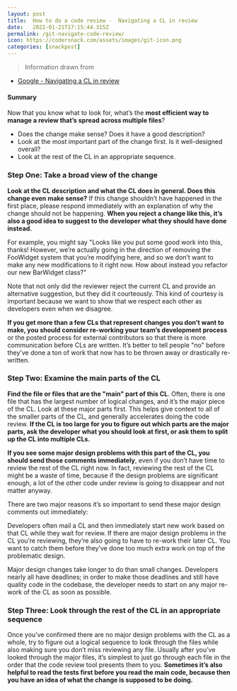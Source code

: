 ```yaml
---
layout: post
title:  How to do a code review -  Navigating a CL in review
date:   2022-01-21T17:15:44.315Z
permalink: /git-navigate-code-review/
icon: https://codersnack.com/assets/images/git-icon.png
categories: [snackpost]
---
```


> Information drawn from 
- [Google - Navigating a CL in review](https://google.github.io/eng-practices/review/reviewer/navigate.html) 


####  Summary

Now that you know what to look for, what’s the **most efficient way to manage a review that’s spread across multiple files**?

- Does the change make sense? Does it have a good description?
- Look at the most important part of the change first. Is it well-designed overall?
- Look at the rest of the CL in an appropriate sequence.

###  Step One: Take a broad view of the change

**Look at the CL description and what the CL does in general. Does this change even make sense?** If this change shouldn’t have happened in the first place, please respond immediately with an explanation of why the change should not be happening. **When you reject a change like this, it’s also a good idea to suggest to the developer what they should have done instead.**

For example, you might say "Looks like you put some good work into this, thanks! However, we’re actually going in the direction of removing the FooWidget system that you’re modifying here, and so we don’t want to make any new modifications to it right now. How about instead you refactor our new BarWidget class?"

Note that not only did the reviewer reject the current CL and provide an alternative suggestion, but they did it courteously. This kind of courtesy is important because we want to show that we respect each other as developers even when we disagree.

**If you get more than a few CLs that represent changes you don’t want to make, you should consider re-working your team’s development process** or the posted process for external contributors so that there is more communication before CLs are written. It’s better to tell people "no" before they’ve done a ton of work that now has to be thrown away or drastically re-written.


### Step Two: Examine the main parts of the CL

**Find the file or files that are the "main" part of this CL**. Often, there is one file that has the largest number of logical changes, and it’s the major piece of the CL. Look at these major parts first. This helps give context to all of the smaller parts of the CL, and generally accelerates doing the code review. **If the CL is too large for you to figure out which parts are the major parts, ask the developer what you should look at first, or ask them to split up the CL into multiple CLs.**

**If you see some major design problems with this part of the CL, you should send those comments immediately**, even if you don’t have time to review the rest of the CL right now. In fact, reviewing the rest of the CL might be a waste of time, because if the design problems are significant enough, a lot of the other code under review is going to disappear and not matter anyway.

There are two major reasons it’s so important to send these major design comments out immediately:

Developers often mail a CL and then immediately start new work based on that CL while they wait for review. If there are major design problems in the CL you’re reviewing, they’re also going to have to re-work their later CL. You want to catch them before they’ve done too much extra work on top of the problematic design.

Major design changes take longer to do than small changes. Developers nearly all have deadlines; in order to make those deadlines and still have quality code in the codebase, the developer needs to start on any major re-work of the CL as soon as possible.


### Step Three: Look through the rest of the CL in an appropriate sequence

Once you’ve confirmed there are no major design problems with the CL as a whole, try to figure out a logical sequence to look through the files while also making sure you don’t miss reviewing any file. Usually after you’ve looked through the major files, it’s simplest to just go through each file in the order that the code review tool presents them to you. **Sometimes it’s also helpful to read the tests first before you read the main code, because then you have an idea of what the change is supposed to be doing.**

